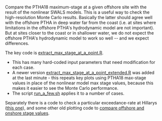 Compare the PTHA18 maximum-stage at a given offshore site with the result of the nonlinear SWALS models. This is a useful way to check the high-resolution Monte Carlo results. Basically the latter should agree well with the offshore PTHA in deep water far from the coast (i.e. at sites where limitations in the offshore PTHA's hydrodynamic model are not important). But at sites closer to the coast or in shallower water, we do not expect the offshore PTHA's hydrodynamic model to work so well -- and we expect differences.

The key code is [extract_max_stage_at_a_point.R](extract_max_stage_at_a_point.R). 
* This has many hard-coded input parameters that need modification for each case.
* A newer version [extract_max_stage_at_a_point_extended.R](extract_max_stage_at_a_point_extended.R) was added at the last minute - this repeats key plots using PTHA18 max-stage values in place of the nonlinear model max stage values, because this makes it easier to see the Monte Carlo performance.
* The script [run_a_few.sh](run_a_few.sh) applies it to a number of cases. 

Separately there is a code to check a particular exceedance-rate at Hillarys ([this one](check_hillarys.R)), and some other old plotting code to [compare offshore and onshore stage values](plot_offshore_vs_onshore_stage.R).
